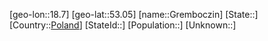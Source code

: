 ﻿---
location: [53.05,18.7]
type: City
tags:
- geo/City


SpocWebEntityId: 30569
isDeleted: false
confidential: public

---
[geo-lon::18.7]
[geo-lat::53.05]
[name::Gremboczin]
[State::]
[Country::[Poland](geo/Continent/Europe/Poland.md)]
[StateId::]
[Population::]
[Unknown::]

